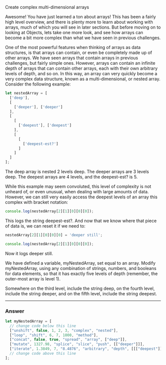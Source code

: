 Create complex multi-dimensional arrays

Awesome! You have just learned a ton about arrays! This has been a fairly high level overview, and there is plenty more to learn about working with arrays, much of which you will see in later sections. But before moving on to looking at Objects, lets take one more look, and see how arrays can become a bit more complex than what we have seen in previous challenges.

One of the most powerful features when thinking of arrays as data structures, is that arrays can contain, or even be completely made up of other arrays. We have seen arrays that contain arrays in previous challenges, but fairly simple ones. However, arrays can contain an infinite depth of arrays that can contain other arrays, each with their own arbitrary levels of depth, and so on. In this way, an array can very quickly become a very complex data structure, known as a multi-dimensional, or nested array. Consider the following example:

```js
let nestedArray = [
  ['deep'],
  [
    ['deeper'], ['deeper'] 
  ],
  [
    [
      ['deepest'], ['deepest']
    ],
    [
      [
        ['deepest-est?']
      ]
    ]
  ]
];
```

The deep array is nested 2 levels deep. The deeper arrays are 3 levels deep. The deepest arrays are 4 levels, and the deepest-est? is 5.

While this example may seem convoluted, this level of complexity is not unheard of, or even unusual, when dealing with large amounts of data. However, we can still very easily access the deepest levels of an array this complex with bracket notation:

```js
console.log(nestedArray[2][1][0][0][0]);
```

This logs the string deepest-est?. And now that we know where that piece of data is, we can reset it if we need to:

```js
nestedArray[2][1][0][0][0] = 'deeper still';

console.log(nestedArray[2][1][0][0][0]);
```

Now it logs deeper still.

We have defined a variable, myNestedArray, set equal to an array. Modify myNestedArray, using any combination of strings, numbers, and booleans for data elements, so that it has exactly five levels of depth (remember, the outer-most array is level 1). 


Somewhere on the third level, include the string deep, on the fourth level, include the string deeper, and on the fifth level, include the string deepest.

***

### Answer

```js
let myNestedArray = [
  // change code below this line
  ["unshift", false, 1, 2, 3, "complex", "nested"],
  ["loop", "shift", 6, 7, 1000, "method"],
  ["concat", false, true, "spread", "array", ["deep"]],
  ["mutate", 1327.98, "splice", "slice", "push", [["deeper"]]],
  ["iterate", 1.3849, 7, "8.4876", "arbitrary", "depth", [[["deepest"]]]]
  // change code above this line
];
```
